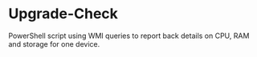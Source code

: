 # Upgrade-Check
PowerShell script using WMI queries to report back details on CPU, RAM and storage for one device.
